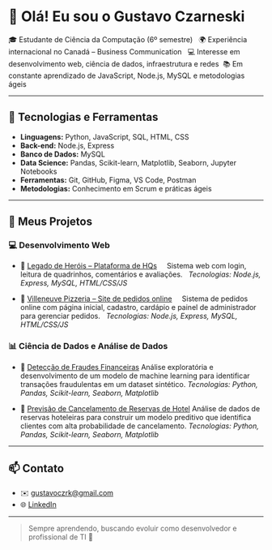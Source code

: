 # 👋 Olá! Eu sou o Gustavo Czarneski

🎓 Estudante de Ciência da Computação (6º semestre)  
🌍 Experiência internacional no Canadá – Business Communication  
💻 Interesse em desenvolvimento web, ciência de dados, infraestrutura e redes 
📚 Em constante aprendizado de JavaScript, Node.js, MySQL e metodologias ágeis


---

## 🚀 Tecnologias e Ferramentas
- **Linguagens:** Python, JavaScript, SQL, HTML, CSS
- **Back-end:** Node.js, Express
- **Banco de Dados:** MySQL
- **Data Science:** Pandas, Scikit-learn, Matplotlib, Seaborn, Jupyter Notebooks
- **Ferramentas:** Git, GitHub, Figma, VS Code, Postman
- **Metodologias:** Conhecimento em Scrum e práticas ágeis

---

## 📁 Meus Projetos

### 💻 Desenvolvimento Web
- 🔸 [Legado de Heróis – Plataforma de HQs](https://github.com/gustavoczrk/legado-de-herois)  
  Sistema web com login, leitura de quadrinhos, comentários e avaliações.
  *Tecnologias: Node.js, Express, MySQL, HTML/CSS/JS*

- 🔸 [Villeneuve Pizzeria – Site de pedidos online](https://github.com/gustavoczrk/Villeuneve_Pizzeria)  
  Sistema de pedidos online com página inicial, cadastro, cardápio e painel de administrador para gerenciar pedidos.
  *Tecnologias: Node.js, Express, MySQL, HTML/CSS/JS*

### 📊 Ciência de Dados e Análise de Dados
- 🔸 [Detecção de Fraudes Financeiras](https://github.com/gustavoczrk/deteccao-fraudes-financeiras)
  Análise exploratória e desenvolvimento de um modelo de machine learning para identificar transações fraudulentas em um dataset sintético.
  *Tecnologias: Python, Pandas, Scikit-learn, Seaborn, Matplotlib*

- 🔸 [Previsão de Cancelamento de Reservas de Hotel](https://github.com/gustavoczrk/previsao-cancelamento-hoteis)
  Análise de dados de reservas hoteleiras para construir um modelo preditivo que identifica clientes com alta probabilidade de cancelamento.
  *Tecnologias: Python, Pandas, Scikit-learn, Seaborn, Matplotlib*

---

## 📫 Contato
- ✉️ gustavoczrk@gmail.com  
- 🌐 [LinkedIn](https://www.linkedin.com/in/gustavo-czarneski-245081318/)

---

> Sempre aprendendo, buscando evoluir como desenvolvedor e profissional de TI 🚀
